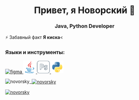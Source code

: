 <h1 align="center">Привет, я Новорский 👋 </h1>
<h3 align="center">Java, Python Developer</h3>

⚡ Забавный факт **Я киска**<

<p align="left">
</p>

<h3 align="left">Языки и инструменты:</h3>
<p align="влево"> <a href="https://www.figma.com/" target="_blank" rel="noreferrer"> <img src="https://www.vectorlogo.zone/logos/figma/figma-icon.svg" alt="figma" width="40" height="40"/> </а> <a href="https://www.java.com" target="_blank" rel="noreferrer"> <img src="https://raw.githubusercontent.com/devicons/devicon/master/icons/java/java-original.svg" alt="java" width="40" height="40"/> </а> <a href="https://www.photoshop.com/en" target="_blank" rel="noreferrer"> <img src="https://raw.githubusercontent.com/devicons/devicon/master/icons/photoshop/photoshop-line.svg" alt="photoshop" width="40" height="40"/> </а> <a href="https://www.python.org" target="_blank" rel="noreferrer"> <img src="https://raw.githubusercontent.com/devicons/devicon/master/icons/python/python-original.svg" alt="python" width="40" height="40"/> </а> </p>

<p><img align="left" src="https://github-readme-stats.vercel.app/api/top-langs?username=novorsky&show_icons=true&locale=en&layout=compact" alt="novorsky" /></p>

<p>&nbsp; <img align="center" src="https://github-readme-stats.vercel.app/api?username=novorsky&show_icons=true&locale=en" alt="novorsky" /></p>

<p><img align="center" src="https://github-readme-streak-stats.herokuapp.com/?user=novorsky&" alt="novorsky" /></p>
